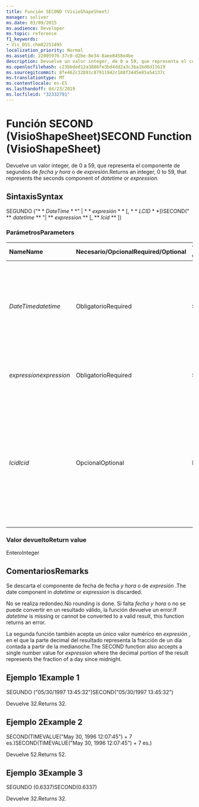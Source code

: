 ```yaml
---
title: Función SECOND (VisioShapeSheet)
manager: soliver
ms.date: 03/09/2015
ms.audience: Developer
ms.topic: reference
f1_keywords:
- Vis_DSS.chm82251495
localization_priority: Normal
ms.assetid: 22005976-37c0-d2be-8e34-8aee8458e4be
description: Devuelve un valor integer, de 0 a 59, que representa el componente de segundos de fecha y hora o de expresión.
ms.openlocfilehash: c23bbded12a3886fe3bd4dd2a3c3ba1bd6d11619
ms.sourcegitcommit: 8fe462c32b91c87911942c188f3445e85a54137c
ms.translationtype: MT
ms.contentlocale: es-ES
ms.lasthandoff: 04/23/2019
ms.locfileid: "32332791"
---
```

# <a name="second-function-visioshapesheet"></a><span data-ttu-id="afa7f-103">Función SECOND (VisioShapeSheet)</span><span class="sxs-lookup"><span data-stu-id="afa7f-103">SECOND Function (VisioShapeSheet)</span></span>

<span data-ttu-id="afa7f-104">Devuelve un valor integer, de 0 a 59, que representa el componente de segundos de _fecha y hora_ o de _expresión_.</span><span class="sxs-lookup"><span data-stu-id="afa7f-104">Returns an integer, 0 to 59, that represents the seconds component of  _datetime_ or  _expression_.</span></span>
  
## <a name="syntax"></a><span data-ttu-id="afa7f-105">Sintaxis</span><span class="sxs-lookup"><span data-stu-id="afa7f-105">Syntax</span></span>

<span data-ttu-id="afa7f-106">SEGUNDO ("\* \* *DateTime* \* \*" | \* \* *expresión* \* \* [, \* \* *LCID* \* \*])</span><span class="sxs-lookup"><span data-stu-id="afa7f-106">SECOND(" \*\* *datetime* \*\* "| \*\* *expression* \*\* [, \*\* *lcid* \*\* ])</span></span> 
  
### <a name="parameters"></a><span data-ttu-id="afa7f-107">Parámetros</span><span class="sxs-lookup"><span data-stu-id="afa7f-107">Parameters</span></span>

|<span data-ttu-id="afa7f-108">**Name**</span><span class="sxs-lookup"><span data-stu-id="afa7f-108">**Name**</span></span>|<span data-ttu-id="afa7f-109">**Necesario/Opcional**</span><span class="sxs-lookup"><span data-stu-id="afa7f-109">**Required/Optional**</span></span>|<span data-ttu-id="afa7f-110">**Tipo de datos**</span><span class="sxs-lookup"><span data-stu-id="afa7f-110">**Data Type**</span></span>|<span data-ttu-id="afa7f-111">**Descripción**</span><span class="sxs-lookup"><span data-stu-id="afa7f-111">**Description**</span></span>|
|:-----|:-----|:-----|:-----|
| <span data-ttu-id="afa7f-112">_DateTime_</span><span class="sxs-lookup"><span data-stu-id="afa7f-112">_datetime_</span></span> <br/> |<span data-ttu-id="afa7f-113">Obligatorio</span><span class="sxs-lookup"><span data-stu-id="afa7f-113">Required</span></span>  <br/> |<span data-ttu-id="afa7f-114">**String**</span><span class="sxs-lookup"><span data-stu-id="afa7f-114">**String**</span></span> <br/> |<span data-ttu-id="afa7f-115">Cualquier cadena que se pueda reconocer como una fecha y una hora, o una referencia a una celda que contenga una fecha y una hora.</span><span class="sxs-lookup"><span data-stu-id="afa7f-115">Any string commonly recognized as a date and time or a reference to a cell containing a date and time.</span></span>  <br/> |
| <span data-ttu-id="afa7f-116">_expression_</span><span class="sxs-lookup"><span data-stu-id="afa7f-116">_expression_</span></span> <br/> |<span data-ttu-id="afa7f-117">Obligatorio</span><span class="sxs-lookup"><span data-stu-id="afa7f-117">Required</span></span>  <br/> |<span data-ttu-id="afa7f-118">**String**</span><span class="sxs-lookup"><span data-stu-id="afa7f-118">**String**</span></span> <br/> | <span data-ttu-id="afa7f-119">Cualquier expresión que produzca como resultado una fecha y una hora.</span><span class="sxs-lookup"><span data-stu-id="afa7f-119">Any expression that yields a date and time.</span></span>  <br/> |
| <span data-ttu-id="afa7f-120">_lcid_</span><span class="sxs-lookup"><span data-stu-id="afa7f-120">_lcid_</span></span> <br/> |<span data-ttu-id="afa7f-121">Opcional</span><span class="sxs-lookup"><span data-stu-id="afa7f-121">Optional</span></span>  <br/> |<span data-ttu-id="afa7f-122">**Numeric**</span><span class="sxs-lookup"><span data-stu-id="afa7f-122">**Numeric**</span></span> <br/> |<span data-ttu-id="afa7f-123">El identificador de configuración regional que se va a usar para evaluar un _valor DateTime_que no sea local.</span><span class="sxs-lookup"><span data-stu-id="afa7f-123">The locale identifier to be used in evaluating a nonlocal  _datetime_.</span></span> <span data-ttu-id="afa7f-124">El identificador regional es un número que se describe en los archivos de encabezado del sistema.</span><span class="sxs-lookup"><span data-stu-id="afa7f-124">The locale identifier is a number described in the system header files.</span></span>  <br/> |
   
### <a name="return-value"></a><span data-ttu-id="afa7f-125">Valor devuelto</span><span class="sxs-lookup"><span data-stu-id="afa7f-125">Return value</span></span>

<span data-ttu-id="afa7f-126">Entero</span><span class="sxs-lookup"><span data-stu-id="afa7f-126">Integer</span></span>
  
## <a name="remarks"></a><span data-ttu-id="afa7f-127">Comentarios</span><span class="sxs-lookup"><span data-stu-id="afa7f-127">Remarks</span></span>

<span data-ttu-id="afa7f-128">Se descarta el componente de fecha de fecha _y hora_ o de _expresión_ .</span><span class="sxs-lookup"><span data-stu-id="afa7f-128">The date component in  _datetime_ or  _expression_ is discarded.</span></span> 
  
<span data-ttu-id="afa7f-129">No se realiza redondeo.</span><span class="sxs-lookup"><span data-stu-id="afa7f-129">No rounding is done.</span></span> <span data-ttu-id="afa7f-130">Si falta _fecha y hora_ o no se puede convertir en un resultado válido, la función devuelve un error.</span><span class="sxs-lookup"><span data-stu-id="afa7f-130">If  _datetime_ is missing or cannot be converted to a valid result, this function returns an error.</span></span> 
  
<span data-ttu-id="afa7f-131">La segunda función también acepta un único valor numérico en _expresión_ , en el que la parte decimal del resultado representa la fracción de un día contada a partir de la medianoche.</span><span class="sxs-lookup"><span data-stu-id="afa7f-131">The SECOND function also accepts a single number value for  _expression_ where the decimal portion of the result represents the fraction of a day since midnight.</span></span> 
  
## <a name="example-1"></a><span data-ttu-id="afa7f-132">Ejemplo 1</span><span class="sxs-lookup"><span data-stu-id="afa7f-132">Example 1</span></span>

<span data-ttu-id="afa7f-133">SEGUNDO ("05/30/1997 13:45:32")</span><span class="sxs-lookup"><span data-stu-id="afa7f-133">SECOND("05/30/1997 13:45:32")</span></span>
  
<span data-ttu-id="afa7f-134">Devuelve 32.</span><span class="sxs-lookup"><span data-stu-id="afa7f-134">Returns 32.</span></span>
  
## <a name="example-2"></a><span data-ttu-id="afa7f-135">Ejemplo 2</span><span class="sxs-lookup"><span data-stu-id="afa7f-135">Example 2</span></span>

<span data-ttu-id="afa7f-136">SECOND(TIMEVALUE("May 30, 1996 12:07:45") + 7 es.)</span><span class="sxs-lookup"><span data-stu-id="afa7f-136">SECOND(TIMEVALUE("May 30, 1996 12:07:45") + 7 es.)</span></span>
  
<span data-ttu-id="afa7f-137">Devuelve 52.</span><span class="sxs-lookup"><span data-stu-id="afa7f-137">Returns 52.</span></span>
  
## <a name="example-3"></a><span data-ttu-id="afa7f-138">Ejemplo 3</span><span class="sxs-lookup"><span data-stu-id="afa7f-138">Example 3</span></span>

<span data-ttu-id="afa7f-139">SEGUNDO (0.6337)</span><span class="sxs-lookup"><span data-stu-id="afa7f-139">SECOND(0.6337)</span></span>
  
<span data-ttu-id="afa7f-140">Devuelve 32.</span><span class="sxs-lookup"><span data-stu-id="afa7f-140">Returns 32.</span></span>
  


